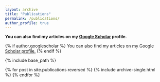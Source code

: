 ```yaml
---
layout: archive
title: "Publications"
permalink: /publications/
author_profile: true
---
```


**You can also find my articles on my [Google Scholar](https://scholar.google.com/citations?user=BFG5dRAAAAAJ&hl=en) profile.**

{% if author.googlescholar %}
  You can also find my articles on <u><a href="{{author.googlescholar}}">my Google Scholar profile</a>.</u>
{% endif %}

{% include base_path %}

{% for post in site.publications reversed %}
  {% include archive-single.html %}
{% endfor %}
